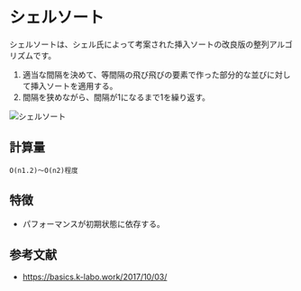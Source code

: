 # シェルソート

シェルソートは、シェル氏によって考案された挿入ソートの改良版の整列アルゴリズムです。  

1. 適当な間隔を決めて、等間隔の飛び飛びの要素で作った部分的な並びに対して挿入ソートを適用する。
2. 間隔を狭めながら、間隔が1になるまで1を繰り返す。

![シェルソート](./img/ShellSort.png)  

## 計算量

```text
O(n1.2)～O(n2)程度
```

## 特徴

- パフォーマンスが初期状態に依存する。

## 参考文献

- <https://basics.k-labo.work/2017/10/03/>
